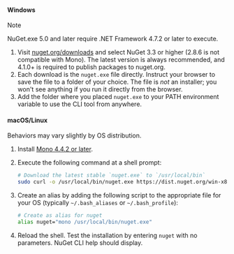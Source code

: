 #### Windows

> [!Note]
> NuGet.exe 5.0 and later require .NET Framework 4.7.2 or later to execute.

1. Visit [nuget.org/downloads](https://nuget.org/downloads) and select NuGet 3.3 or higher (2.8.6 is not compatible with Mono). The latest version is always recommended, and 4.1.0+ is required to publish packages to nuget.org.
1. Each download is the `nuget.exe` file directly. Instruct your browser to save the file to a folder of your choice. The file is *not* an installer; you won't see anything if you run it directly from the browser.
1. Add the folder where you placed `nuget.exe` to your PATH environment variable to use the CLI tool from anywhere.

#### macOS/Linux

Behaviors may vary slightly by OS distribution.

1. Install [Mono 4.4.2 or later](https://www.mono-project.com/docs/getting-started/install/).

1. Execute the following command at a shell prompt:

    ```bash
    # Download the latest stable `nuget.exe` to `/usr/local/bin`
    sudo curl -o /usr/local/bin/nuget.exe https://dist.nuget.org/win-x86-commandline/latest/nuget.exe
    ```

1. Create an alias by adding the following script to the appropriate file for your OS (typically `~/.bash_aliases` or `~/.bash_profile`):

    ```bash
    # Create as alias for nuget
    alias nuget="mono /usr/local/bin/nuget.exe"
    ```

1. Reload the shell.  Test the installation by entering `nuget` with no parameters. NuGet CLI help should display.

